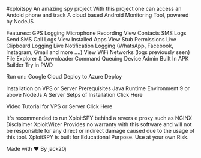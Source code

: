 #xploitspy
An amazing spy project
With this project one can access an Andoid phone and track 
A cloud based Android Monitoring Tool, powered by NodeJS

Features::
GPS Logging
Microphone Recording
View Contacts
SMS Logs
Send SMS
Call Logs
View Installed Apps
View Stub Permissions
Live Clipboard Logging
Live Notification Logging (WhatsApp, Facebook, Instagram, Gmail and more ....)
View WiFi Networks (logs previously seen)
File Explorer & Downloader
Command Queuing
Device Admin
Built In APK Builder
Try in PWD

Run on:: Google Cloud
Deploy to Azure
Deploy

Installation on VPS or Server
Prerequisites
Java Runtime Environment 9 or above
NodeJs
A Server
Setps of Installation Click Here

Video Tutorial for VPS or Server Click Here

It's recommended to run XploitSPY behind a revers
e proxy such as NGINX
Disclaimer
XploitWizer Provides no warranty with this software and will not be responsible for any direct or indirect damage caused due to the usage of this tool.
XploitSPY is built for Educational Purpose. Use at your own Risk.


Made with ❤️ By jack20j
